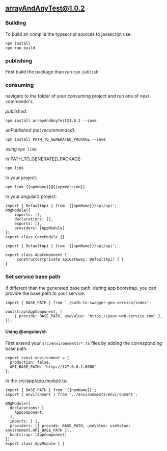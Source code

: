 ## arrayAndAnyTest@1.0.2

### Building

To build an compile the typescript sources to javascript use:
```
npm install
npm run build
```

### publishing

First build the package than run ```npm publish```

### consuming

navigate to the folder of your consuming project and run one of next commando's.

_published:_

```
npm install arrayAndAnyTest@1.0.2 --save
```

_unPublished (not recommended):_

```
npm install PATH_TO_GENERATED_PACKAGE --save
```

_using `npm link`:_

In PATH_TO_GENERATED_PACKAGE:
```
npm link
```

In your project:
```
npm link {{npmName}}@{{npmVersion}}
```

In your angular2 project:

```
import { DefaultApi } from '{{npmName}}/api/api';
@NgModule({
    imports: [],
    declarations: [],
    exports: [],
    providers: [AppModule]
})
export class CoreModule {}
```
```
import { DefaultApi } from '{{npmName}}/api/api';

export class AppComponent {
	 constructor(private apiGateway: DefaultApi) { }
}
```

### Set service base path
If different than the generated base path, during app bootstrap, you can provide the base path to your service. 

```
import { BASE_PATH } from './path-to-swagger-gen-service/index';

bootstrap(AppComponent, [
    { provide: BASE_PATH, useValue: 'https://your-web-service.com' },
]);
```

#### Using @angular/cli
First extend your `src/environments/*.ts` files by adding the corresponding base path:

```
export const environment = {
  production: false,
  API_BASE_PATH: 'http://127.0.0.1:8080'
};
```

In the src/app/app.module.ts:
```
import { BASE_PATH } from '{{npmName}}';
import { environment } from '../environments/environment';

@NgModule({
  declarations: [
    AppComponent,
  ],
  imports: [ ],
  providers: [{ provide: BASE_PATH, useValue: useValue: environment.API_BASE_PATH }],
  bootstrap: [AppComponent]
})
export class AppModule { }
```  